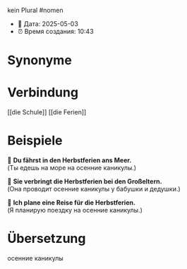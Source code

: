 kein Plural
#nomen
- 📍 Дата: 2025-05-03
- ⏰ Время создания: 10:43
# Synonyme

# Verbindung 
[[die Schule]]
[[die Ferien]]
# Beispiele
🔹 **Du fährst in den Herbstferien ans Meer.**  
(Ты едешь на море на осенние каникулы.)

🔹 **Sie verbringt die Herbstferien bei den Großeltern.**  
(Она проводит осенние каникулы у бабушки и дедушки.)

🔹 **Ich plane eine Reise für die Herbstferien.**  
(Я планирую поездку на осенние каникулы.)
# Übersetzung
осенние каникулы